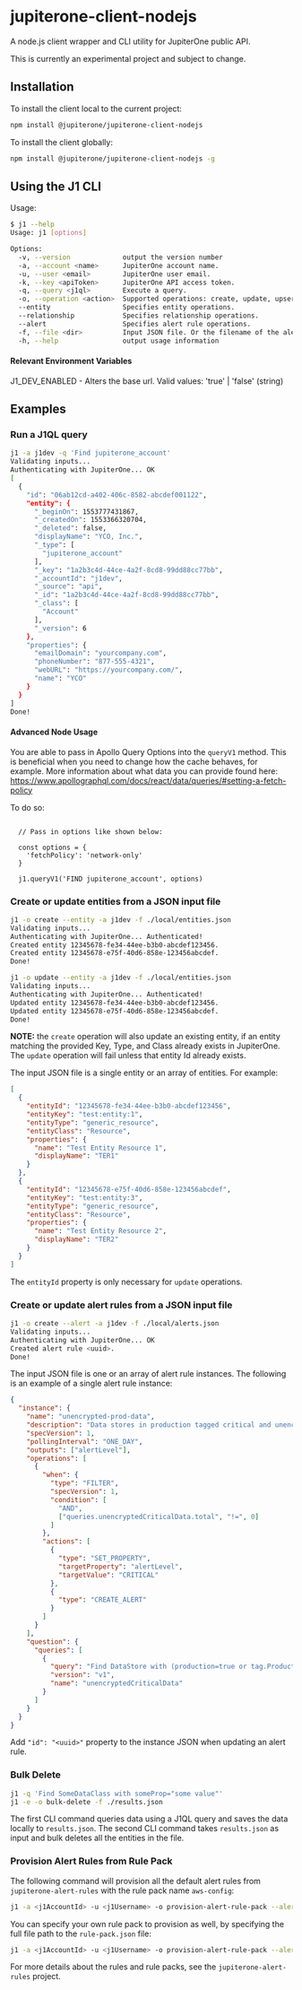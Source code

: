 # jupiterone-client-nodejs

A node.js client wrapper and CLI utility for JupiterOne public API.

This is currently an experimental project and subject to change.

## Installation

To install the client local to the current project:

```bash
npm install @jupiterone/jupiterone-client-nodejs
```

To install the client globally:

```bash
npm install @jupiterone/jupiterone-client-nodejs -g
```

## Using the J1 CLI

Usage:

```bash
$ j1 --help
Usage: j1 [options]

Options:
  -v, --version             output the version number
  -a, --account <name>      JupiterOne account name.
  -u, --user <email>        JupiterOne user email.
  -k, --key <apiToken>      JupiterOne API access token.
  -q, --query <j1ql>        Execute a query.
  -o, --operation <action>  Supported operations: create, update, upsert, delete, bulk-delete, provision-alert-rule-pack
  --entity                  Specifies entity operations.
  --relationship            Specifies relationship operations.
  --alert                   Specifies alert rule operations.
  -f, --file <dir>          Input JSON file. Or the filename of the alert rule pack.
  -h, --help                output usage information
```

#### Relevant Environment Variables

J1_DEV_ENABLED - Alters the base url. Valid values: 'true' | 'false' (string)

## Examples

### Run a J1QL query

```bash
j1 -a j1dev -q 'Find jupiterone_account'
Validating inputs...
Authenticating with JupiterOne... OK
[
  {
    "id": "06ab12cd-a402-406c-8582-abcdef001122",
    "entity": {
      "_beginOn": 1553777431867,
      "_createdOn": 1553366320704,
      "_deleted": false,
      "displayName": "YCO, Inc.",
      "_type": [
        "jupiterone_account"
      ],
      "_key": "1a2b3c4d-44ce-4a2f-8cd8-99dd88cc77bb",
      "_accountId": "j1dev",
      "_source": "api",
      "_id": "1a2b3c4d-44ce-4a2f-8cd8-99dd88cc77bb",
      "_class": [
        "Account"
      ],
      "_version": 6
    },
    "properties": {
      "emailDomain": "yourcompany.com",
      "phoneNumber": "877-555-4321",
      "webURL": "https://yourcompany.com/",
      "name": "YCO"
    }
  }
]
Done!
```

#### Advanced Node Usage

You are able to pass in Apollo Query Options into the `queryV1` method. This is
beneficial when you need to change how the cache behaves, for example. More
information about what data you can provide found here:
https://www.apollographql.com/docs/react/data/queries/#setting-a-fetch-policy

To do so:

```

  // Pass in options like shown below:

  const options = {
    'fetchPolicy': 'network-only'
  }

  j1.queryV1('FIND jupiterone_account', options)

```

### Create or update entities from a JSON input file

```bash
j1 -o create --entity -a j1dev -f ./local/entities.json
Validating inputs...
Authenticating with JupiterOne... Authenticated!
Created entity 12345678-fe34-44ee-b3b0-abcdef123456.
Created entity 12345678-e75f-40d6-858e-123456abcdef.
Done!

j1 -o update --entity -a j1dev -f ./local/entities.json
Validating inputs...
Authenticating with JupiterOne... Authenticated!
Updated entity 12345678-fe34-44ee-b3b0-abcdef123456.
Updated entity 12345678-e75f-40d6-858e-123456abcdef.
Done!
```

**NOTE:** the `create` operation will also update an existing entity, if an
entity matching the provided Key, Type, and Class already exists in JupiterOne.
The `update` operation will fail unless that entity Id already exists.

The input JSON file is a single entity or an array of entities. For example:

```json
[
  {
    "entityId": "12345678-fe34-44ee-b3b0-abcdef123456",
    "entityKey": "test:entity:1",
    "entityType": "generic_resource",
    "entityClass": "Resource",
    "properties": {
      "name": "Test Entity Resource 1",
      "displayName": "TER1"
    }
  },
  {
    "entityId": "12345678-e75f-40d6-858e-123456abcdef",
    "entityKey": "test:entity:3",
    "entityType": "generic_resource",
    "entityClass": "Resource",
    "properties": {
      "name": "Test Entity Resource 2",
      "displayName": "TER2"
    }
  }
]
```

The `entityId` property is only necessary for `update` operations.

### Create or update alert rules from a JSON input file

```bash
j1 -o create --alert -a j1dev -f ./local/alerts.json
Validating inputs...
Authenticating with JupiterOne... OK
Created alert rule <uuid>.
Done!
```

The input JSON file is one or an array of alert rule instances. The following is
an example of a single alert rule instance:

```json
{
  "instance": {
    "name": "unencrypted-prod-data",
    "description": "Data stores in production tagged critical and unencrypted",
    "specVersion": 1,
    "pollingInterval": "ONE_DAY",
    "outputs": ["alertLevel"],
    "operations": [
      {
        "when": {
          "type": "FILTER",
          "specVersion": 1,
          "condition": [
            "AND",
            ["queries.unencryptedCriticalData.total", "!=", 0]
          ]
        },
        "actions": [
          {
            "type": "SET_PROPERTY",
            "targetProperty": "alertLevel",
            "targetValue": "CRITICAL"
          },
          {
            "type": "CREATE_ALERT"
          }
        ]
      }
    ],
    "question": {
      "queries": [
        {
          "query": "Find DataStore with (production=true or tag.Production=true) and classification='critical' and encrypted!=true as d return d.tag.AccountName as Account, d.displayName as UnencryptedDataStores, d._type as Type, d.encrypted as Encrypted",
          "version": "v1",
          "name": "unencryptedCriticalData"
        }
      ]
    }
  }
}
```

Add `"id": "<uuid>"` property to the instance JSON when updating an alert rule.

### Bulk Delete

```bash
j1 -q 'Find SomeDataClass with someProp="some value"'
j1 -e -o bulk-delete -f ./results.json
```

The first CLI command queries data using a J1QL query and saves the data locally
to `results.json`. The second CLI command takes `results.json` as input and bulk
deletes all the entities in the file.

### Provision Alert Rules from Rule Pack

The following command will provision all the default alert rules from
`jupiterone-alert-rules` with the rule pack name `aws-config`:

```bash
j1 -a <j1AccountId> -u <j1Username> -o provision-alert-rule-pack --alert -f aws-config
```

You can specify your own rule pack to provision as well, by specifying the full
file path to the `rule-pack.json` file:

```bash
j1 -a <j1AccountId> -u <j1Username> -o provision-alert-rule-pack --alert -f path/to/your/rule-pack.json
```

For more details about the rules and rule packs, see the
`jupiterone-alert-rules` project.
